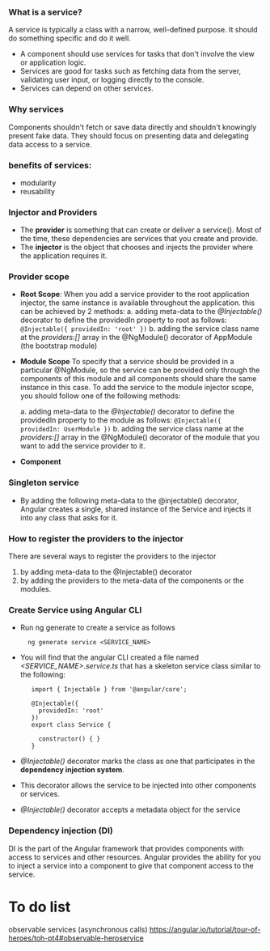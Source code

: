 ### What is a service?
A service is typically a class with a narrow, well-defined purpose. It should do something specific and do it well.
-  A component should use services for tasks that don't involve the view or application logic.
-  Services are good for tasks such as fetching data from the server, validating user input, or logging directly to the console.
-  Services can depend on other services. 

### Why services
Components shouldn't fetch or save data directly and shouldn't knowingly present fake data. They should focus on presenting data and delegating data access to a service.

### benefits of services:
-  modularity
-  reusability

### Injector and Providers
-    The **provider** is something that can create or deliver a service(). Most of the time, these dependencies are services that you create and provide.
-    The **injector** is the object that chooses and injects the provider where the application requires it.

### Provider scope
- **Root Scope**:
  When you add a service provider to the root application injector, the same instance is available throughout the application. this can be achieved by 2 methods:
      a. adding meta-data to the *@Injectable()* decorator to define the providedIn property to root as follows:
          ```
              @Injectable({
                providedIn: 'root'
              })
          ```
      b. adding the service class name at the *providers:[]* array in the @NgModule() decorator of AppModule (the bootstrap module)

-  **Module Scope**
  To specify that a service should be provided in a particular @NgModule, so the service can be provided only through the components of this module and all components should share the same instance in this case. To add the service to the module injector scope, you should follow one of the following methods:

     a. adding meta-data to the *@Injectable()* decorator to define the providedIn property to the module as follows:
          ```
              @Injectable({
                providedIn: UserModule
              })
          ```
      b. adding the service class name at the *providers:[]* array in the @NgModule() decorator of the module that you want to add the service provider to it.
    

-  **Component**





### Singleton service
-  By adding the following meta-data to the @injectable() decorator, Angular creates a single, shared instance of the Service and injects it into any class that asks for it.

### How to register the providers to the injector
There are several ways to register the providers to the injector
1.    by adding meta-data to the @Injectable() decorator
2.    by adding the providers to the meta-data of the components or the modules.

### Create Service using Angular CLI
-  Run ng generate to create a service as follows
  
    ```
      ng generate service <SERVICE_NAME>
    ```
-  You will find that the angular CLI created a file named *<SERVICE_NAME>.service.ts* that has a skeleton service class similar to the following:
  
   ```
      import { Injectable } from '@angular/core';
  
      @Injectable({
        providedIn: 'root'
      })
      export class Service {
      
        constructor() { }
      }
   ```
-   *@Injectable()* decorator marks the class as one that participates in the **dependency injection system**.
-   This decorator allows the service to be injected into other components or services.
-   *@Injectable()* decorator accepts a metadata object for the service

### Dependency injection (DI)
DI is the part of the Angular framework that provides components with access to services and other resources.
Angular provides the ability for you to inject a service into a component to give that component access to the service.





To do list
===========
observable services (asynchronous calls)
https://angular.io/tutorial/tour-of-heroes/toh-pt4#observable-heroservice

